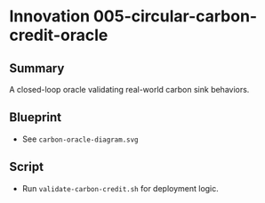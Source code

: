# Innovation 005-circular-carbon-credit-oracle

## Summary
A closed-loop oracle validating real-world carbon sink behaviors.

## Blueprint
- See `carbon-oracle-diagram.svg`

## Script
- Run `validate-carbon-credit.sh` for deployment logic.
